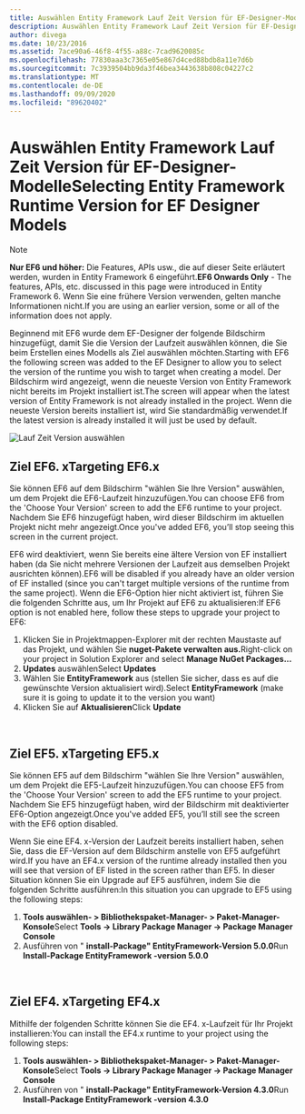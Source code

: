 ```yaml
---
title: Auswählen Entity Framework Lauf Zeit Version für EF-Designer-Modelle EF6
description: Auswählen Entity Framework Lauf Zeit Version für EF-Designer-Modelle in Entity Framework 6
author: divega
ms.date: 10/23/2016
ms.assetid: 7ace90a6-46f8-4f55-a88c-7cad9620085c
ms.openlocfilehash: 77830aaa3c7365e05e867d4ced88bdb8a11e7d6b
ms.sourcegitcommit: 7c3939504bb9da3f46bea3443638b808c04227c2
ms.translationtype: MT
ms.contentlocale: de-DE
ms.lasthandoff: 09/09/2020
ms.locfileid: "89620402"
---
```

# <a name="selecting-entity-framework-runtime-version-for-ef-designer-models"></a><span data-ttu-id="2b47b-103">Auswählen Entity Framework Lauf Zeit Version für EF-Designer-Modelle</span><span class="sxs-lookup"><span data-stu-id="2b47b-103">Selecting Entity Framework Runtime Version for EF Designer Models</span></span>
> [!NOTE]
> <span data-ttu-id="2b47b-104">**Nur EF6 und höher:** Die Features, APIs usw., die auf dieser Seite erläutert werden, wurden in Entity Framework 6 eingeführt.</span><span class="sxs-lookup"><span data-stu-id="2b47b-104">**EF6 Onwards Only** - The features, APIs, etc. discussed in this page were introduced in Entity Framework 6.</span></span> <span data-ttu-id="2b47b-105">Wenn Sie eine frühere Version verwenden, gelten manche Informationen nicht.</span><span class="sxs-lookup"><span data-stu-id="2b47b-105">If you are using an earlier version, some or all of the information does not apply.</span></span>

<span data-ttu-id="2b47b-106">Beginnend mit EF6 wurde dem EF-Designer der folgende Bildschirm hinzugefügt, damit Sie die Version der Laufzeit auswählen können, die Sie beim Erstellen eines Modells als Ziel auswählen möchten.</span><span class="sxs-lookup"><span data-stu-id="2b47b-106">Starting with EF6 the following screen was added to the EF Designer to allow you to select the version of the runtime you wish to target when creating a model.</span></span> <span data-ttu-id="2b47b-107">Der Bildschirm wird angezeigt, wenn die neueste Version von Entity Framework nicht bereits im Projekt installiert ist.</span><span class="sxs-lookup"><span data-stu-id="2b47b-107">The screen will appear when the latest version of Entity Framework is not already installed in the project.</span></span> <span data-ttu-id="2b47b-108">Wenn die neueste Version bereits installiert ist, wird Sie standardmäßig verwendet.</span><span class="sxs-lookup"><span data-stu-id="2b47b-108">If the latest version is already installed it will just be used by default.</span></span>

![Lauf Zeit Version auswählen](~/ef6/media/screen.png)

## <a name="targeting-ef6x"></a><span data-ttu-id="2b47b-110">Ziel EF6. x</span><span class="sxs-lookup"><span data-stu-id="2b47b-110">Targeting EF6.x</span></span>

<span data-ttu-id="2b47b-111">Sie können EF6 auf dem Bildschirm "wählen Sie Ihre Version" auswählen, um dem Projekt die EF6-Laufzeit hinzuzufügen.</span><span class="sxs-lookup"><span data-stu-id="2b47b-111">You can choose EF6 from the 'Choose Your Version' screen to add the EF6 runtime to your project.</span></span> <span data-ttu-id="2b47b-112">Nachdem Sie EF6 hinzugefügt haben, wird dieser Bildschirm im aktuellen Projekt nicht mehr angezeigt.</span><span class="sxs-lookup"><span data-stu-id="2b47b-112">Once you've added EF6, you’ll stop seeing this screen in the current project.</span></span>

<span data-ttu-id="2b47b-113">EF6 wird deaktiviert, wenn Sie bereits eine ältere Version von EF installiert haben (da Sie nicht mehrere Versionen der Laufzeit aus demselben Projekt ausrichten können).</span><span class="sxs-lookup"><span data-stu-id="2b47b-113">EF6 will be disabled if you already have an older version of EF installed (since you can't target multiple versions of the runtime from the same project).</span></span> <span data-ttu-id="2b47b-114">Wenn die EF6-Option hier nicht aktiviert ist, führen Sie die folgenden Schritte aus, um Ihr Projekt auf EF6 zu aktualisieren:</span><span class="sxs-lookup"><span data-stu-id="2b47b-114">If EF6 option is not enabled here, follow these steps to upgrade your project to EF6:</span></span>

1.  <span data-ttu-id="2b47b-115">Klicken Sie in Projektmappen-Explorer mit der rechten Maustaste auf das Projekt, und wählen Sie **nuget-Pakete verwalten aus.**</span><span class="sxs-lookup"><span data-stu-id="2b47b-115">Right-click on your project in Solution Explorer and select **Manage NuGet Packages...**</span></span>
2.  <span data-ttu-id="2b47b-116">**Updates** auswählen</span><span class="sxs-lookup"><span data-stu-id="2b47b-116">Select **Updates**</span></span>
3.  <span data-ttu-id="2b47b-117">Wählen Sie **EntityFramework** aus (stellen Sie sicher, dass es auf die gewünschte Version aktualisiert wird).</span><span class="sxs-lookup"><span data-stu-id="2b47b-117">Select **EntityFramework** (make sure it is going to update it to the version you want)</span></span>
4.  <span data-ttu-id="2b47b-118">Klicken Sie auf **Aktualisieren**</span><span class="sxs-lookup"><span data-stu-id="2b47b-118">Click **Update**</span></span>

 

## <a name="targeting-ef5x"></a><span data-ttu-id="2b47b-119">Ziel EF5. x</span><span class="sxs-lookup"><span data-stu-id="2b47b-119">Targeting EF5.x</span></span>

<span data-ttu-id="2b47b-120">Sie können EF5 auf dem Bildschirm "wählen Sie Ihre Version" auswählen, um dem Projekt die EF5-Laufzeit hinzuzufügen.</span><span class="sxs-lookup"><span data-stu-id="2b47b-120">You can choose EF5 from the 'Choose Your Version' screen to add the EF5 runtime to your project.</span></span> <span data-ttu-id="2b47b-121">Nachdem Sie EF5 hinzugefügt haben, wird der Bildschirm mit deaktivierter EF6-Option angezeigt.</span><span class="sxs-lookup"><span data-stu-id="2b47b-121">Once you've added EF5, you’ll still see the screen with the EF6 option disabled.</span></span>

<span data-ttu-id="2b47b-122">Wenn Sie eine EF4. x-Version der Laufzeit bereits installiert haben, sehen Sie, dass die EF-Version auf dem Bildschirm anstelle von EF5 aufgeführt wird.</span><span class="sxs-lookup"><span data-stu-id="2b47b-122">If you have an EF4.x version of the runtime already installed then you will see that version of EF listed in the screen rather than EF5.</span></span> <span data-ttu-id="2b47b-123">In dieser Situation können Sie ein Upgrade auf EF5 ausführen, indem Sie die folgenden Schritte ausführen:</span><span class="sxs-lookup"><span data-stu-id="2b47b-123">In this situation you can upgrade to EF5 using the following steps:</span></span>

1.  <span data-ttu-id="2b47b-124">**Tools auswählen- &gt; Bibliothekspaket-Manager- &gt; Paket-Manager-Konsole**</span><span class="sxs-lookup"><span data-stu-id="2b47b-124">Select **Tools -&gt; Library Package Manager -&gt; Package Manager Console**</span></span>
2.  <span data-ttu-id="2b47b-125">Ausführen von " **install-Package" EntityFramework-Version 5.0.0**</span><span class="sxs-lookup"><span data-stu-id="2b47b-125">Run **Install-Package EntityFramework -version 5.0.0**</span></span>

 

## <a name="targeting-ef4x"></a><span data-ttu-id="2b47b-126">Ziel EF4. x</span><span class="sxs-lookup"><span data-stu-id="2b47b-126">Targeting EF4.x</span></span>

<span data-ttu-id="2b47b-127">Mithilfe der folgenden Schritte können Sie die EF4. x-Laufzeit für Ihr Projekt installieren:</span><span class="sxs-lookup"><span data-stu-id="2b47b-127">You can install the EF4.x runtime to your project using the following steps:</span></span>

1.  <span data-ttu-id="2b47b-128">**Tools auswählen- &gt; Bibliothekspaket-Manager- &gt; Paket-Manager-Konsole**</span><span class="sxs-lookup"><span data-stu-id="2b47b-128">Select **Tools -&gt; Library Package Manager -&gt; Package Manager Console**</span></span>
2.  <span data-ttu-id="2b47b-129">Ausführen von " **install-Package" EntityFramework-Version 4.3.0**</span><span class="sxs-lookup"><span data-stu-id="2b47b-129">Run **Install-Package EntityFramework -version 4.3.0**</span></span>
